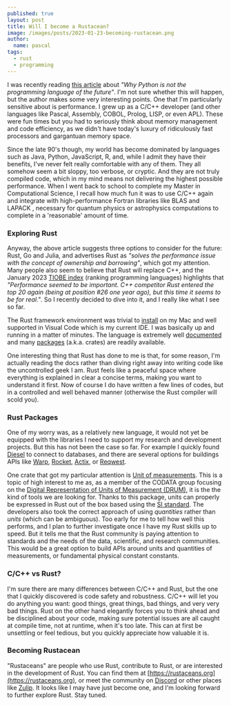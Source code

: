```yaml
---
published: true
layout: post
title: Will I become a Rustacean?
image: /images/posts/2023-01-23-becoming-rustacean.png
author:
  name: pascal
tags:
  - rust
  - programming
---
```


I was recently reading [this article](https://medium.com/@SergiAlfonso/why-python-is-not-the-programming-language-of-the-future-193ae73f9e0d) about *"Why Python is not the programming language of the future"*. I'm not sure whether this will happen, but the author makes some very interesting points. One that I'm particularly sensitive about is performance. I grew up as a C/C++ developer (and other languages like Pascal, Assembly, COBOL, Prolog, LISP, or even APL). These were fun times but you had to seriously think about memory management and code efficiency, as we didn't have today's luxury of ridiculously fast processors and gargantuan memory space. 

Since the late 90's though, my world has become dominated by languages such as Java, Python, JavaScript, R, and, while I admit they  have their benefits, I've never felt really comfortable with any of them. They all somehow seem a bit sloppy, too verbose, or cryptic. And they are not truly compiled code, which in my mind means not delivering the highest possible performance. When I went back to school to complete my Master in Computational Science, I recall how much fun it was to use C/C++ again and integrate with high-performance Fortran libraries like BLAS and LAPACK , necessary for quantum physics or astrophysics computations to complete in a 'reasonable' amount of time. 

### Exploring Rust
Anyway, the above article suggests three options to consider for the future: Rust, Go and Julia, and advertises Rust as *"solves the performance issue with the concept of ownership and borrowing"*, which got my attention. Many people also seem to believe that Rust will replace C++, and the January 2023 [TIOBE index](https://www.tiobe.com/tiobe-index/) (ranking programming languages) highlights that *"Performance seemed to be important. C++ competitor Rust entered the top 20 again (being at position #26 one year ago), but this time it seems to be for real."*. So I recently decided to dive into it, and I really like what I see so far.

The Rust framework environment was trivial to [install](https://www.rust-lang.org/tools/install) on my Mac and well supported in Visual Code which is my current IDE. I was basically up and running in a matter of minutes. The language is extremely well [documented](https://www.rust-lang.org/learn) and many [packages](https://crates.io/) (a.k.a. crates) are readily available. 

One interesting thing that Rust has done to me is that, for some reason, I'm actually reading the docs rather than diving right away into writing code like the uncontrolled geek I am. Rust feels like a peaceful space where everything is explained in clear a concise terms, making you want to understand it first. Now of course I do have written a few lines of codes, but in a controlled and well behaved manner (otherwise the Rust compiler will scold you). 

### Rust Packages 

One of my worry was, as a relatively new language, it would not yet be equipped with the libraries I need to support my research and development projects. But this has not been the case so far. For example I quickly found [Diesel](https://diesel.rs/) to connect to databases, and there are several options for buildings APIs like [Warp](https://docs.rs/warp/latest/warp/), [Rocket](https://rocket.rs/), [Actix](https://actix.rs/), or [Reqwest](https://docs.rs/reqwest). 

One crate that got my particular attention is [Unit of measurements](https://docs.rs/uom/latest/uom/). This is a topic of high interest to me as, as a member of the CODATA group focusing on the [Digital Representation of Units of Measurement (DRUM)](https://codata.org/initiatives/task-groups/drum/), it is the the kind of tools we are looking for. Thanks to this package, units can properly be expressed in Rust out of the box based using the [SI standard](https://www.bipm.org/en/measurement-units). The developers also took the correct approach of using *quantities* rather than *units* (which can be ambiguous). Too early for me to tell how well this performs, and I plan to further investigate once I have my Rust skills up to speed. But it tells me that the Rust community is paying attention to standards and the needs of the data, scientific, and research communities. This would be a great option to build APIs around units and quantities of measurements, or fundamental physical constant constants.

### C/C++ vs Rust?
I'm sure there are many differences between C/C++ and Rust, but the one that  I quickly discovered is code safety and robustness. C/C++ will let you do anything you want:  good things, great things, bad things, and very very bad things. Rust on the other hand elegantly forces you to think ahead and be disciplined about your code, making sure potential issues are all caught at compile time, not at runtime, when it's too late. This can at first be unsettling or feel tedious, but you quickly appreciate how valuable it is.

### Becoming Rustacean
"Rustaceans" are people who use Rust, contribute to Rust, or are interested in the development of Rust. You can find them at [https://rustaceans.org](https://rustaceans.org), or meet the community on [Discord](https://discord.gg/rust) or other places like [Zulip](https://rust-lang.zulipchat.com/). It looks like I may have just become one, and I'm looking forward to further explore Rust. Stay tuned.
